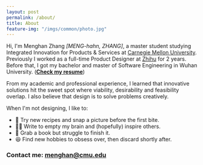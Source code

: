 ```yaml
---
layout: post
permalink: /about/
title: About
feature-img: "/imgs/common/photo.jpg"
---
```


Hi, I'm Menghan Zhang *[MENG-hahn, ZHANG]*, a master student studying Integrated Innovation for Products & Services at [Carnegie Mellon University](https://www.cmu.edu/iii/degrees/miips/). Previously I worked as a full-time Product Designer at [Zhihu](zhihu.com) for 2 years. Before that, I got my bachelor and master of Software Engineering in Wuhan University. (<strong><a href="https://drive.google.com/open?id=1gbvNpAypowKjFPplD2dlE7VOfnfTlZmQ" target="_blank">Check my resume</a></strong>)

From my academic and professional experience, I learned that innovative solutions hit the sweet spot where viability, desirability and feasibility overlap. I also believe that design is to solve problems creatively.

When I'm not designing, I like to:
- 🍱 Try new recipes and snap a picture before the first bite.
- ✍🏻 Write to empty my brain and (hopefully) inspire others.
- 📖 Grab a book but struggle to finish it.
- 😆 Find new hobbies to obsess over, then discard shortly after.

### Contact me: **menghan@cmu.edu**

